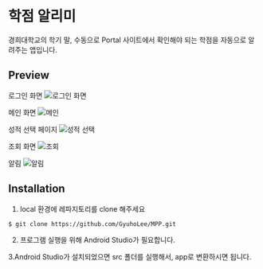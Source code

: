 # 학점 알리미
경희대학교의 학기 말, 수동으로 Portal 사이트에서 확인해야 되는 학점을 자동으로 알려주는 앱입니다.
  
## Preview

로그인 화면
![로그인 화면](https://user-images.githubusercontent.com/12527673/110601229-0f981700-81c8-11eb-84d0-2bee3a7ed80c.png)

메인 화면
![메인](https://user-images.githubusercontent.com/12527673/110601290-22125080-81c8-11eb-967b-cde4ac99f9cc.png)

성적 선택 페이지
![성적 선택](https://user-images.githubusercontent.com/12527673/110601390-38201100-81c8-11eb-8963-8defdf335dd5.png)

조회 화면
![조회](https://user-images.githubusercontent.com/12527673/110601479-52f28580-81c8-11eb-99ab-b91934231eaf.png)


알림
![알림](https://user-images.githubusercontent.com/12527673/110601786-ab298780-81c8-11eb-96f1-497cb602de25.png)

## Installation

1. local 환경에 레파지토리를 clone 해주세요
```
$ git clone https://github.com/GyuhoLee/MPP.git
```
2. 프로그램 실행을 위해 Android Studio가 필요합니다.

3.Android Studio가 설치되었으면 src 폴더를 실행해서, app로 변환하시면 됩니다. 
